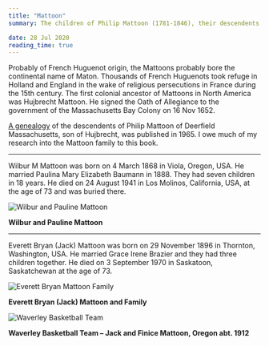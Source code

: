 ```yaml
---
title: "Mattoon"
summary: The children of Philip Mattoon (1781-1846), their descendents and families, who were early pioneers of Oregon Territory. Some descendents made their way to Alberta and Saskatchewan.

date: 28 Jul 2020
reading_time: true
---
```


Probably of French Huguenot origin, the Mattoons probably bore the continental name of Maton. Thousands of French Huguenots took refuge in Holland and England in the wake of religious persecutions in France during the 15th century. The first colonial ancestor of Mattoons in North America was Hujbrecht Mattoon. He signed the Oath of Allegiance to the government of the Massachusetts Bay Colony on 16 Nov 1652.

[A genealogy](https://lccn.loc.gov/67123920) of the descendents of Philip Mattoon of Deerfield Massachusetts, son of Hujbrecht, was published in 1965. I owe much of my research into the Mattoon family to this book. 

---

Wilbur M Mattoon was born on 4 March 1868 in Viola, Oregon, USA. He married Paulina Mary Elizabeth Baumann in 1888. They had seven children in 18 years. He died on 24 August 1941 in Los Molinos, California, USA, at the age of 73 and was buried there.

![Wilbur and Pauline Mattoon](/img/Mattoon_Wilbur.jpg)<figcaption><strong>Wilbur and Pauline Mattoon</strong></figcaption>

---

Everett Bryan (Jack) Mattoon was born on 29 November 1896 in Thornton, Washington, USA. He married Grace Irene Brazier and they had three children together. He died on 3 September 1970 in Saskatoon, Saskatchewan at the age of 73.

![Everett Bryan Mattoon Family](/img/MATTOON_E_B_Family.jpg)<figcaption><strong>Everett Bryan (Jack) Mattoon and Family</strong></figcaption>

![Waverley Basketball Team](/img/basketball-waverly.jpg)<figcaption><strong>Waverley Basketball Team – Jack and Finice Mattoon, Oregon abt. 1912</strong></figcaption>

